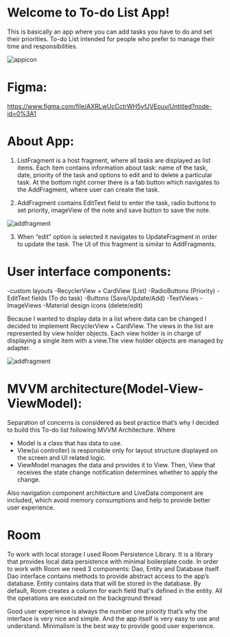 # Welcome to To-do List App!

This is basically an app where you can add tasks you have to do and set their priorities.
To-do List intended for people who prefer to manage their time and responsibilities.

![appicon](https://i.imgur.com/PCGB1HS.png)

# Figma:
  https://www.figma.com/file/AXRLwUcCctrWH5yfJVEouv/Untitled?node-id=0%3A1
# About App:

1) ListFragment is a host fragment, where all tasks are displayed as list items. Each item contains information about task: name of the task, date, priority of the task and options to edit and to delete a particular task. At the bottom right corner there is a fab button which navigates to the AddFragment, where user can create the task.

2) AddFragment contains EditText field to enter the task, radio buttons to set priority, imageView of the note and save button to save the note.

![addfragment](https://i.imgur.com/AZFn2vm.png)

3) When “edit” option is selected it navigates to UpdateFragment in order to update the task. The UI of this fragment is similar to AddFragments.

# User interface components:
-custom layouts
-RecyclerView + CardView (List)
-RadioButtons (Priority)
-EditText fields (To do task)
-Buttons (Save/Update/Add)
-TextViews
-ImageViews
-Material design icons (delete/edit)

Because I wanted to display data in a list where data can be changed I decided to implement RecyclerView + CardView. The views in the list are represented by view holder objects. Each view holder is in charge of displaying a single item with a view.The view holder objects are managed by adapter.

![addfragment](https://i.imgur.com/Im7Bd7L.png)

# MVVM architecture(Model-View-ViewModel):
 Separation of concerns is considered as best practice that’s why I decided to build this To-do list following MVVM Architecture.
Where
- Model is a class that has data to use.
- VIew(ui controller) is responsible only for layout structure displayed on the screen and UI related logic.
- ViewModel manages the data and provides it to View. Then, View that receives the state change notification determines whether to apply the change.

Also navigation component architecture and LiveData component  are included, which avoid memory consumptions and help to provide better user experience.

# Room
To work with local storage I used Room Persistence Library. It is a library that provides local data persistence with minimal boilerplate code. In order to work with Room we need 3 components: Dao, Entity and Database itself.
Dao interface contains methods to provide abstract access to the app’s database.
Entity contains data that will be stored in the database. By default, Room creates a column for each field that's defined in the entity.
All the operations are executed on the background thread

Good user experience is always the number one priority that’s why the interface is very nice and simple. And the app itself is very easy to use and understand. Minimalism is the best way to provide good user experience.
